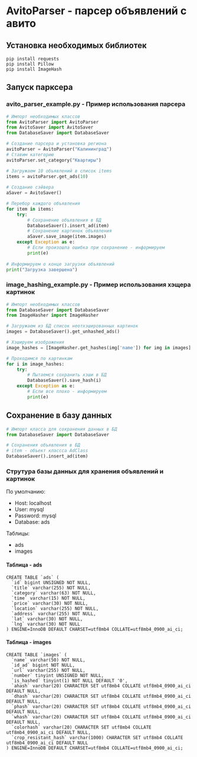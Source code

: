 # AvitoParser - парсер объявлений с авито

## Установка необходимых библиотек

```
pip install requests
pip install Pillow
pip install ImageHash
```

## Запуск парксера

### avito_parser_example.py - Пример использования парсера

```python
# Импорт необходимых классов
from AvitoParser import AvitoParser
from AvitoSaver import AvitoSaver
from DatabaseSaver import DatabaseSaver

# Создание парсера и установка региона
avitoParser = AvitoParser("Калининград")
# Ставим категорию
avitoParser.set_category("Квартиры")

# Загружаем 10 объявлений в список items
items = avitoParser.get_ads(10)
 
# Создание сэйвера
aSaver = AvitoSaver()

# Перебор каждого объявления
for item in items:
    try:
        # Сохранение объявления в БД
        DatabaseSaver().insert_ad(item)
        # Сохранение картинок объявления
        aSaver.save_image(item.images)
    except Exception as e:
        # Если произошла ошибка при сохранение - информируем
        print(e)
        
# Информируем о конце загрузки объявлений
print("Загрузка завершена")

```

### image_hashing_example.py - Пример использования хэщера картинок

```python
# Импорт необходимых классов
from DatabaseSaver import DatabaseSaver
from ImageHasher import ImageHasher

# Загружаем из БД список неотхэшированных картинок
images = DatabaseSaver().get_unhashed_ads()

# Хэшируем изображения
image_hashes = [ImageHasher.get_hashes(img['name']) for img in images]

# Проходимся по картинкам
for i in image_hashes:
    try:
        # Пытаемся сохранить хэши в БД
        DatabaseSaver().save_hash(i)
    except Exception as e:
        # Если все плохо - информируем
        print(e)
```

## Сохранение в базу данных

```python
# Импорт класса для сохранения данных в БД
from DatabaseSaver import DatabaseSaver

# Сохранения объявления в БД
# item - объект классса AdClass
DatabaseSaver().insert_ad(item)
```

### Струтура базы данных для хранения объявлений и картинок

По умолчанию: 
* Host: localhost
* User: mysql
* Password: mysql
* Database: ads

Таблицы:
* ads
* images

#### Таблица - ads
```
CREATE TABLE `ads` (
  `id` bigint UNSIGNED NOT NULL,
  `title` varchar(255) NOT NULL,
  `category` varchar(63) NOT NULL,
  `time` varchar(15) NOT NULL,
  `price` varchar(30) NOT NULL,
  `location` varchar(255) NOT NULL,
  `address` varchar(255) NOT NULL,
  `lat` varchar(30) NOT NULL,
  `lng` varchar(30) NOT NULL
) ENGINE=InnoDB DEFAULT CHARSET=utf8mb4 COLLATE=utf8mb4_0900_ai_ci;
```

#### Таблица - images

```buildoutcfg
CREATE TABLE `images` (
  `name` varchar(50) NOT NULL,
  `id_ad` bigint NOT NULL,
  `url` varchar(255) NOT NULL,
  `number` tinyint UNSIGNED NOT NULL,
  `is_hashed` tinyint(1) NOT NULL DEFAULT '0',
  `ahash` varchar(20) CHARACTER SET utf8mb4 COLLATE utf8mb4_0900_ai_ci DEFAULT NULL,
  `dhash` varchar(20) CHARACTER SET utf8mb4 COLLATE utf8mb4_0900_ai_ci DEFAULT NULL,
  `phash` varchar(20) CHARACTER SET utf8mb4 COLLATE utf8mb4_0900_ai_ci DEFAULT NULL,
  `whash` varchar(20) CHARACTER SET utf8mb4 COLLATE utf8mb4_0900_ai_ci DEFAULT NULL,
  `colorhash` varchar(20) CHARACTER SET utf8mb4 COLLATE utf8mb4_0900_ai_ci DEFAULT NULL,
  `crop_resistant_hash` varchar(1000) CHARACTER SET utf8mb4 COLLATE utf8mb4_0900_ai_ci DEFAULT NULL
) ENGINE=InnoDB DEFAULT CHARSET=utf8mb4 COLLATE=utf8mb4_0900_ai_ci;
```